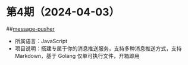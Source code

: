 # 第4期（2024-04-03）


##[message-pusher](https://github.com/songquanpeng/message-pusher)
- 所属语言：JavaScript
- 项目说明：搭建专属于你的消息推送服务，支持多种消息推送方式，支持 Markdown，基于 Golang 仅单可执行文件，开箱即用
